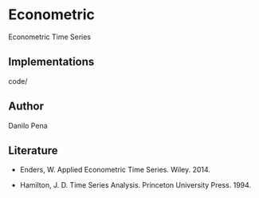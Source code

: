 # Econometric

Econometric Time Series

## Implementations

code/

## Author

Danilo Pena

## Literature

- Enders, W. Applied Econometric Time Series. Wiley. 2014.

- Hamilton, J. D. Time Series Analysis. Princeton University Press. 1994.
